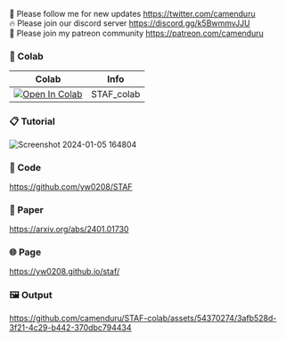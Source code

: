 🐣 Please follow me for new updates https://twitter.com/camenduru <br />
🔥 Please join our discord server https://discord.gg/k5BwmmvJJU <br />
🥳 Please join my patreon community https://patreon.com/camenduru <br />

### 🦒 Colab

| Colab | Info
| --- | --- |
[![Open In Colab](https://colab.research.google.com/assets/colab-badge.svg)](https://colab.research.google.com/github/camenduru/STAF-colab/blob/main/STAF_colab.ipynb) | STAF_colab

### 📋 Tutorial
![Screenshot 2024-01-05 164804](https://github.com/camenduru/STAF-colab/assets/54370274/fdfe6bfe-c9f9-43ff-bad8-9624b5a80af1)

### 🧬 Code
https://github.com/yw0208/STAF

### 📄 Paper
https://arxiv.org/abs/2401.01730

### 🌐 Page
https://yw0208.github.io/staf/

### 🖼 Output

https://github.com/camenduru/STAF-colab/assets/54370274/3afb528d-3f21-4c29-b442-370dbc794434

